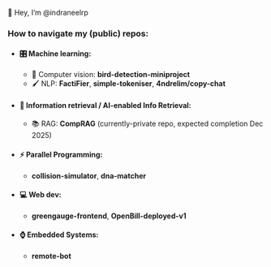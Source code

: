 👋 Hey, I’m @indraneelrp 
<br>
### How to navigate my (public) repos:
<ul>
  <li><h4>🎛️ Machine learning:</h4></li>
  <ul>
    <li>📸 Computer vision: <strong>bird-detection-miniproject</strong></li>
    <li>🖌️ NLP: <strong>FactiFier</strong>, <strong>simple-tokeniser</strong>, <strong>4ndrelim/copy-chat</strong></li>                       
  </ul>
  <li><h4>💾 Information retrieval / AI-enabled Info Retrieval:</h4></li>
  <ul>
    <li>📚 RAG: <strong>CompRAG</strong> (currently-private repo, expected completion Dec 2025)</li>
  </ul>
  <li><h4>⚡️ Parallel Programming:</h4></li>
  <ul>
    <li><strong>collision-simulator</strong>, <strong>dna-matcher</strong></li>
  </ul>
  <li><h4>💻 Web dev:</h4></li>
  <ul>
    <li><strong>greengauge-frontend</strong>, <strong>OpenBill-deployed-v1</strong></li>
  </ul>
  <li><h4>⌚️ Embedded Systems:</h4></li>
  <ul>
    <li><strong>remote-bot</strong></li>
  </ul>
</ul>
